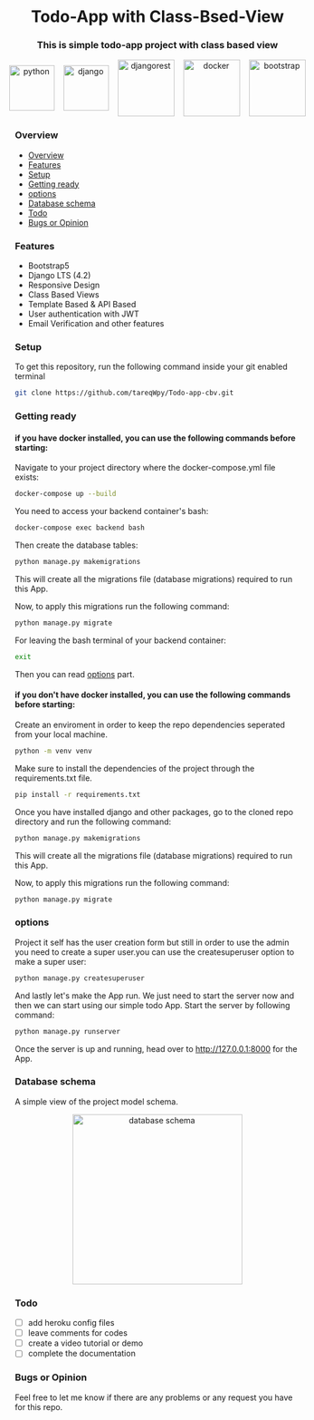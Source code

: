 <link rel="stylesheet" href="https://cdn.jsdelivr.net/gh/devicons/devicon@latest/devicon.min.css">
<h1 align="center">Todo-App with Class-Bsed-View</h1>
<h3 align="center">This is simple todo-app project with class based view</h3>

<p align="center" style="display:flex; gap:16px; justify-content:center; align-items:center">
<a href="https://www.python.org/" target="_blank"> <img src="https://cdn.jsdelivr.net/gh/devicons/devicon@latest/icons/python/python-original.svg" alt="python" width="80px" height="80px"/> </a>
<a href="https://www.djangoproject.com/" target="_blank"> <img src="https://cdn.jsdelivr.net/gh/devicons/devicon@latest/icons/django/django-plain-wordmark.svg" alt="django" width="80px" height="80px"/> </a>
<a href="https://www.django-rest-framework.org/" target="_blank"> <img src="https://cdn.jsdelivr.net/gh/devicons/devicon@latest/icons/djangorest/djangorest-original-wordmark.svg" alt="djangorest" width="100px" height="100px"/> </a>
<a href="https://www.docker.com/" target="_blank"> <img src="https://cdn.jsdelivr.net/gh/devicons/devicon@latest/icons/docker/docker-original-wordmark.svg" alt="docker" width="100px" height="100px"/> </a>
<a href="https://getbootstrap.com/" target="_blank"> <img src="https://cdn.jsdelivr.net/gh/devicons/devicon@latest/icons/bootstrap/bootstrap-original.svg" alt="bootstrap" width="100px" height="100px"/> </a>
</p>

### Overview

-   [Overview](#overview)
-   [Features](#features)
-   [Setup](#setup)
-   [Getting ready](#getting-ready)
-   [options](#options)
-   [Database schema](#database-schema)
-   [Todo](#todo)
-   [Bugs or Opinion](#bugs-or-opinion)

### Features

-   Bootstrap5
-   Django LTS (4.2)
-   Responsive Design
-   Class Based Views
-   Template Based & API Based
-   User authentication with JWT
-   Email Verification and other features

### Setup

To get this repository, run the following command inside your git enabled terminal

```bash
git clone https://github.com/tareqWpy/Todo-app-cbv.git
```

### Getting ready

#### if you have docker installed, you can use the following commands before starting:

Navigate to your project directory where the docker-compose.yml file exists:

```bash
docker-compose up --build
```

You need to access your backend container's bash:

```bash
docker-compose exec backend bash
```

Then create the database tables:

```bash
python manage.py makemigrations
```

This will create all the migrations file (database migrations) required to run this App.

Now, to apply this migrations run the following command:

```bash
python manage.py migrate
```

For leaving the bash terminal of your backend container:

```bash
exit
```

Then you can read [options](#options) part.

#### if you don't have docker installed, you can use the following commands before starting:

Create an enviroment in order to keep the repo dependencies seperated from your local machine.

```bash
python -m venv venv
```

Make sure to install the dependencies of the project through the requirements.txt file.

```bash
pip install -r requirements.txt
```

Once you have installed django and other packages, go to the cloned repo directory and run the following command:

```bash
python manage.py makemigrations
```

This will create all the migrations file (database migrations) required to run this App.

Now, to apply this migrations run the following command:

```bash
python manage.py migrate
```

### options

Project it self has the user creation form but still in order to use the admin you need to create a super user.you can use the createsuperuser option to make a super user:

```bash
python manage.py createsuperuser
```

And lastly let's make the App run. We just need to start the server now and then we can start using our simple todo App. Start the server by following command:

```bash
python manage.py runserver
```

Once the server is up and running, head over to http://127.0.0.1:8000 for the App.

### Database schema

A simple view of the project model schema.

<p align="center">
<img src="./preview/models-schem.png" alt="database schema" width="300"/>
</p>

### Todo

-   [ ] add heroku config files
-   [ ] leave comments for codes
-   [ ] create a video tutorial or demo
-   [ ] complete the documentation

### Bugs or Opinion

Feel free to let me know if there are any problems or any request you have for this repo.

